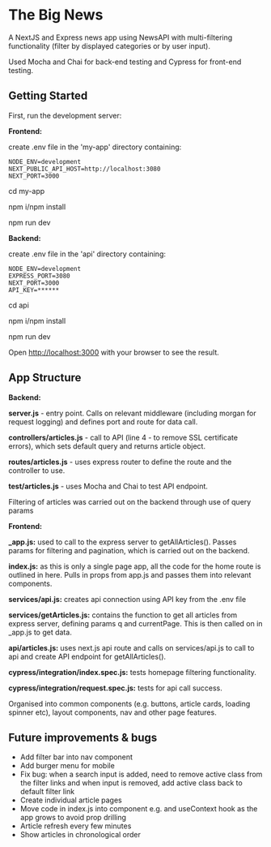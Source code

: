 # The Big News

A NextJS and Express news app using NewsAPI with multi-filtering functionality (filter by displayed categories or by user input).

Used Mocha and Chai for back-end testing and Cypress for front-end testing.

## Getting Started

First, run the development server:

**Frontend:**

create .env file in the 'my-app' directory containing:

```
NODE_ENV=development
NEXT_PUBLIC_API_HOST=http://localhost:3080
NEXT_PORT=3000
```

cd my-app

npm i/npm install

npm run dev

**Backend:**

create .env file in the 'api' directory containing:

```
NODE_ENV=development
EXPRESS_PORT=3080
NEXT_PORT=3000
API_KEY=******
```

cd api

npm i/npm install

npm run dev

Open [http://localhost:3000](http://localhost:3000) with your browser to see the result.

## App Structure

**Backend:**

**server.js** - entry point. Calls on relevant middleware (including morgan for request logging) and defines port and route for data call.

**controllers/articles.js** - call to API (line 4 - to remove SSL certificate errors), which sets default query and returns article object.

**routes/articles.js** - uses express router to define the route and the controller to use.

**test/articles.js** - uses Mocha and Chai to test API endpoint.

Filtering of articles was carried out on the backend through use of query params

**Frontend:**

**\_app.js:** used to call to the express server to getAllArticles(). Passes params for filtering and pagination, which is carried out on the backend.

**index.js:** as this is only a single page app, all the code for the home route is outlined in here. Pulls in props from app.js and passes them into relevant components.

**services/api.js:** creates api connection using API key from the .env file

**services/getArticles.js:** contains the function to get all articles from express server, defining params q and currentPage. This is then called on in \_app.js to get data.

**api/articles.js:** uses next.js api route and calls on services/api.js to call to api and create API endpoint for getAllArticles().

**cypress/integration/index.spec.js:** tests homepage filtering functionality.

**cypress/integration/request.spec.js:** tests for api call success.

Organised into common components (e.g. buttons, article cards, loading spinner etc), layout components, nav and other page features.

## Future improvements & bugs

-   Add filter bar into nav component
-   Add burger menu for mobile
-   Fix bug: when a search input is added, need to remove active class from the filter links and when input is removed, add active class back to default filter link
-   Create individual article pages
-   Move code in index.js into component e.g. <Home /> and useContext hook as the app grows to avoid prop drilling
-   Article refresh every few minutes
-   Show articles in chronological order
